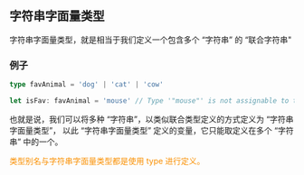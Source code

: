 ## 字符串字面量类型

字符串字面量类型，就是相当于我们定义一个包含多个 “字符串” 的 “联合字符串"

### 例子

```typescript
type favAnimal = 'dog' | 'cat' | 'cow'

let isFav: favAnimal = 'mouse' // Type '"mouse"' is not assignable to type 'favAnimal'.
```

也就是说，我们可以将多种 “字符串”，以类似联合类型定义的方式定义为 “字符串字面量类型”，
以此 “字符串字面量类型” 定义的变量，它只能取定义在多个 “字符串” 中的一个。


<font color=fa9003>类型别名与字符串字面量类型都是使用 type 进行定义。</font>